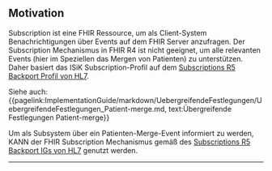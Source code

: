## Motivation

Subscription ist eine FHIR Ressource, um als Client-System Benachrichtigungen über Events auf dem FHIR Server anzufragen. Der Subscription Mechanismus in FHIR R4 ist nicht geeignet, um alle relevanten Events (hier im Speziellen das Mergen von Patienten) zu unterstützen. Daher basiert das ISiK Subscription-Profil auf dem [Subscriptions R5 Backport Profil von HL7](https://hl7.org/fhir/uv/subscriptions-backport/STU1.1/StructureDefinition-backport-subscription.html).

Siehe auch: {{pagelink:ImplementationGuide/markdown/UebergreifendeFestlegungen/UebergreifendeFestlegungen_Patient-merge.md, text:Übergreifende Festlegungen Patient-merge}}

Um als Subsystem über ein Patienten-Merge-Event informiert zu werden, KANN der FHIR Subscription Mechanismus gemäß des [Subscriptions R5 Backport IGs von HL7](https://hl7.org/fhir/uv/subscriptions-backport/STU1.1/index.html) genutzt werden.

---
